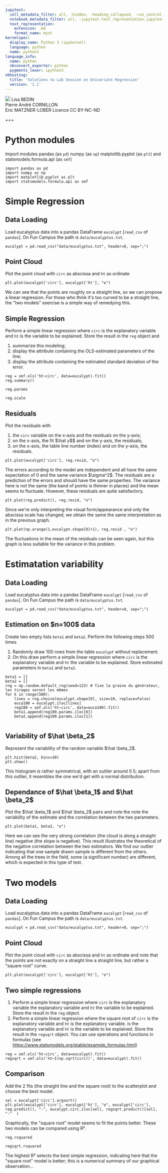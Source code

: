 ```yaml
---
jupytext:
  cell_metadata_filter: all, -hidden, -heading_collapsed, -run_control, -trusted
  notebook_metadata_filter: all, -jupytext.text_representation.jupytext_version, -jupytext.text_representation.format_version, -language_info.version, -language_info.codemirror_mode.version, -language_info.codemirror_mode, -language_info.file_extension, -language_info.mimetype, -toc
  text_representation:
    extension: .md
    format_name: myst
kernelspec:
  display_name: Python 3 (ipykernel)
  language: python
  name: python3
language_info:
  name: python
  nbconvert_exporter: python
  pygments_lexer: ipython3
nbhosting:
  title: 'Solutions to Lab Session on Univariate Regression'
  version: '1.1'
---
```


<div class="licence">
<span><img src="media/logo_IPParis.png" /></span>
<span>Lisa BEDIN<br />Pierre André CORNILLON<br />Eric MATZNER-LOBER</span>
<span>Licence CC BY-NC-ND</span>
</div>

+++

# Python modules
Import modules pandas (as `pd`) numpy (as `np`)
matplotlib.pyplot (as  `plt`) and statsmodels.formula.api (as `smf`)


```{code-cell} python
import pandas as pd
import numpy as np
import matplotlib.pyplot as plt
import statsmodels.formula.api as smf
```

# Simple Regression

## Data Loading
Load eucalyptus data into a pandas DataFrame `eucalypt`
\[`read_csv` of `pandas`\]. On Fun Campus the path is `data/eucalyptus.txt`.


```{code-cell} python
eucalypt = pd.read_csv("data/eucalyptus.txt", header=0, sep=";")
```

## Point Cloud
Plot the point cloud with `circ` as abscissa and `ht` as ordinate


```{code-cell} python
plt.plot(eucalypt['circ'], eucalypt['ht'], "o")
```

We can see that the points are roughly on a straight line,
so we can propose a linear regression.
For those who think it's too curved to be a straight line,
the "two models" exercise is a simple way of remedying this.

## Simple Regression
Perform a simple linear regression where `circ` is the explanatory variable
and `ht` is the variable to be explained. Store the result
in the `reg` object and 
1. summarize this modeling;
2. display the attribute containing the OLS-estimated parameters of the line;
3. display the attribute containing the estimated standard deviation of the error.


```{code-cell} python
reg = smf.ols('ht~circ', data=eucalypt).fit()
reg.summary()
```


```{code-cell} python
reg.params
```


```{code-cell} python
reg.scale
```

## Residuals
Plot the residuals with
1. the `circ` variable on the x-axis and the residuals on the y-axis;
2. on the x-axis, the fit \$\hat y\$$ and on the y-axis, the residuals;
3. on the x-axis, the table line number (index) and on the y-axis, the residuals.


```{code-cell} python
plt.plot(eucalypt['circ'], reg.resid, "o")
```

The errors according to the model are independent and all have
the same expectation of 0 and the same variance \$\sigma^2\$.
The residuals are a prediction of the errors and should have
the same properties. The variance here is not the same
(the band of points is thinner in places)
and the mean seems to fluctuate. However, these residuals
are quite satisfactory.


```{code-cell} python
plt.plot(reg.predict(), reg.resid, "o")
```

Since we're only interpreting the visual form/appearance 
and only the abscissa scale has changed, we obtain the same
the same interpretation as in the previous graph.


```{code-cell} python
plt.plot(np.arange(1,eucalypt.shape[0]+1), reg.resid , "o")
```

The fluctuations in the mean of the residuals can be seen again, but this graph is less suitable for the variance in this problem.

# Estimatation variability

## Data Loading
Load eucalyptus data into a pandas DataFrame `eucalypt`
\[`read_csv` of `pandas`\]. On Fun Campus the path is `data/eucalyptus.txt`.


```{code-cell} python
eucalypt = pd.read_csv("data/eucalyptus.txt", header=0, sep=";")
```

## Estimation on \$n=100\$ data
Create two empty lists `beta1` and `beta2`.
Perform the following steps 500 times
1. Randomly draw 100 rows from the table `eucalypt` without replacement.
2. On this draw perform a simple linear regression
   where `circ` is the explanatory variable and `ht` the variable to be explained. Store estimated parameters in `beta1` and `beta2`.


```{code-cell} python
beta1 = []
beta2 = []
rng = np.random.default_rng(seed=123) # fixe la graine du générateur, les tirages seront les mêmes
for k in range(500):
    lines = rng.choice(eucalypt.shape[0], size=10, replace=False)
    euca100 = eucalypt.iloc[lines]
    reg100 = smf.ols('ht~circ', data=euca100).fit()
    beta1.append(reg100.params.iloc[0])
    beta2.append(reg100.params.iloc[1])
    
```

## Variability of \$\hat \beta_2\$
Represent the variability of the random variable \$\hat \beta_2\$.


```{code-cell} python
plt.hist(beta2, bins=30)
plt.show()
```

This histogram is rather symmetrical, with an outlier around 0.5; apart from this outlier, it resembles the one we'd get with a normal distribution.

## Dependance of \$\hat \beta_1\$ and \$\hat \beta_2\$
Plot the \$\hat \beta_1\$ and \$\hat \beta_2\$ pairs and note the
note the variability of the estimate and the correlation
between the two parameters.


```{code-cell} python
plt.plot(beta1, beta2, "o")
```

Here we can see the very strong correlation (the cloud is along a straight line)
negative (the slope is negative). This result illustrates the theoretical
of the negative correlation between the two estimators.
We find our outlier indicating that one sample drawn
sample is different from the others. Among all the trees in the field, some (a significant number) are different, which is expected in this type of test.

# Two models

## Data Loading
Load eucalyptus data into a pandas DataFrame `eucalypt`
\[`read_csv` of `pandas`\]. On Fun Campus the path is `data/eucalyptus.txt`.


```{code-cell} python
eucalypt = pd.read_csv("data/eucalyptus.txt", header=0, sep=";")
```

## Point Cloud
Plot the point cloud with `circ` as abscissa and `ht` as ordinate
and note that the points are not exactly on a straight line
a straight line, but rather a "square root" curve.


```{code-cell} python
plt.plot(eucalypt['circ'], eucalypt['ht'], "o")
```

## Two simple regressions
1. Perform a simple linear regression where `circ` is the explanatory variable
   the explanatory variable and `ht` the variable to be explained.
   Store the result in the `reg` object.
2. Perform a simple linear regression where the square root of `circ` is the explanatory variable and `ht` is the explanatory variable.
   is the explanatory variable and `ht` is the variable to be explained.
   Store the result in the `regsqrt` object. You can use
   operations and functions in formulas
   (see https://www.statsmodels.org/stable/example_formulas.html)


```{code-cell} python
reg = smf.ols('ht~circ', data=eucalypt).fit()
regsqrt = smf.ols('ht~I(np.sqrt(circ))', data=eucalypt).fit()
```

## Comparison
Add the 2 fits (the straight line and the square root) to the scatterplot
and choose the best model.


```{code-cell} python
sel = eucalypt['circ'].argsort()
plt.plot(eucalypt['circ'], eucalypt['ht'], "o", eucalypt['circ'], reg.predict(), "-", eucalypt.circ.iloc[sel], regsqrt.predict()[sel], "-"  )
```

Graphically, the "square root" model seems to fit the points better.
These two models can be compared using R².


```{code-cell} python
reg.rsquared
```


```{code-cell} python
regsqrt.rsquared
```

The highest R² selects the best simple regression,
indicating here that the "square root" model is better;
this is a numerical summary of our graphical observation...
